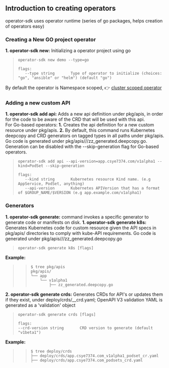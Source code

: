 ## Introduction to creating operators 
operator-sdk uses operator runtime (series of go packages, helps creation of operators easy)

### **Creating a New GO project operator**
**1. operator-sdk new:** Initializing a operator project using go
>  ```
> operator-sdk new demo --type=go
> 
> flags:
>     --type string       Type of operator to initialize (choices: "go", "ansible" or "helm") (default "go")
> ```
By default the operator is Namespace scoped, 👉 <a href="https://github.com/operator-framework/operator-sdk/blob/master/doc/operator-scope.md">cluster scoped operator</a>

### Adding a new custom API
**1. operator-sdk add api:** Adds a new api definition under pkg/apis, in order for the code to be aware of the CRD that will be used with this api.\
For Go-based operators:
    **1.** Creates the api definition for a new custom resource under pkg/apis.
    **2.** By default, this command runs Kubernetes deepcopy and CRD generators on tagged types in all paths under pkg/apis. Go code is generated under pkg/apis///zz_generated.deepcopy.go. Generation can be disabled with the --skip-generation flag for Go-based operators.

> ```
> operator-sdk add api --api-version=app.csye7374.com/v1alpha1 --kind=PodSet --skip-generation
> 
> flags:
>    --kind string       Kubernetes resource Kind name. (e.g AppService, PodSet, anything)
>    --api-version       Kubernetes APIVersion that has a format of $GROUP_NAME/$VERSION (e.g app.example.com/v1alpha1)
> ```


### Generators
**1. operator-sdk generate:** command invokes a specific generator to generate code or manifests on disk.
    **1. operator-sdk generate k8s:** Generates Kubernetes code for custom resource given the API specs in pkg/apis/ directories to comply with kube-API requirements. Go code is generated under pkg/apis///zz_generated.deepcopy.go
   > ```
   > operator-sdk generate k8s [flags]
   > ```
   **Example:**
   >> ```
   >> $ tree pkg/apis
   >> pkg/apis/
   >> └── app
   >>     └── v1alpha1
   >>         ├── zz_generated.deepcopy.go
   >> ```

   **2. operator-sdk generate crds:** Generates CRDs for API's or updates them if they exist, under deploy/crds/<api-version>_<kinds>_crd.yaml; OpenAPI V3 validation YAML is generated as a 'validation' object
   > ```
   > operator-sdk generate crds [flags]
   > 
   > flags:
   > --crd-version string       CRD version to generate (default "v1beta1")
   > ```
   **Example:**
   >> ```
   >> $ tree deploy/crds
   >> ├── deploy/crds/app.csye7374.com_v1alpha1_podset_cr.yaml
   >> ├── deploy/crds/app.csye7374.com_podsets_crd.yaml
   >> ```
